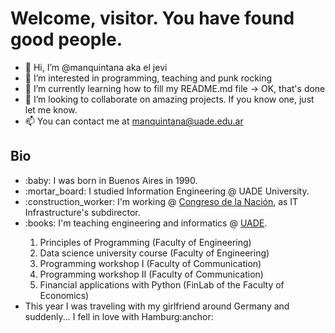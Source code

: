<h1>Welcome, visitor. You have found good people.</h1>

- 👋 Hi, I’m @manquintana aka el jevi
- 👀 I’m interested in programming, teaching and punk rocking
- 🌱 I’m currently learning how to fill my README.md file -> OK, that's done
- 💞️ I’m looking to collaborate on amazing projects. If you know one, just let me know.
- 📫 You can contact me at manquintana@uade.edu.ar

<h2>Bio</h2>
<ul>
  <li>:baby: I was born in Buenos Aires in 1990.</li>
  <li>:mortar_board: I studied Information Engineering @ UADE University.</li>
  <li>:construction_worker: I'm working @ <a href="https://www.congreso.gob.ar/" target="_blank">Congreso de la Nación</a>, as IT Infrastructure's subdirector.</li>
  <li>:books: I'm teaching engineering and informatics @ <a href='https://www.uade.edu.ar/' target="_blank">UADE</a>.</li>
    <ol>
      <li>Principles of Programming (Faculty of Engineering)</li>
      <li>Data science university course (Faculty of Engineering)</li>
      <li>Programming workshop I (Faculty of Communication)</li>
      <li>Programming workshop II (Faculty of Communication)</li>
      <li>Financial applications with Python (FinLab of the Faculty of Economics)</li>
    </ol>
  <li>This year I was traveling with my girlfriend around Germany and suddenly... I fell in love with Hamburg:anchor:</li>
</ul>


